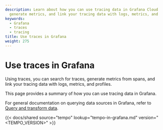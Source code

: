 ```yaml
---
description: Learn about how you can use tracing data in Grafana Cloud to query data,
  generate metrics, and link your tracing data with logs, metrics, and profiles.
keywords:
  - Grafana
  - traces
  - tracing
title: Use traces in Grafana
weight: 275
---
```


# Use traces in Grafana

Using traces, you can search for traces, generate metrics from spans, and link your tracing data with logs, metrics, and profiles.

This page provides a summary of how you can use tracing data in Grafana.

For general documentation on querying data sources in Grafana, refer to [Query and transform data](https://grafana.com/docs/grafana-cloud/visualizations/panels-visualizations/query-transform-data/).

[//]: # 'Shared content for best practices for traces'
[//]: # 'This content is located in /tempo/docs/sources/shared/tempo-in-grafana.md'

{{< docs/shared source="tempo" lookup="tempo-in-grafana.md" version="<TEMPO_VERSION>" >}}